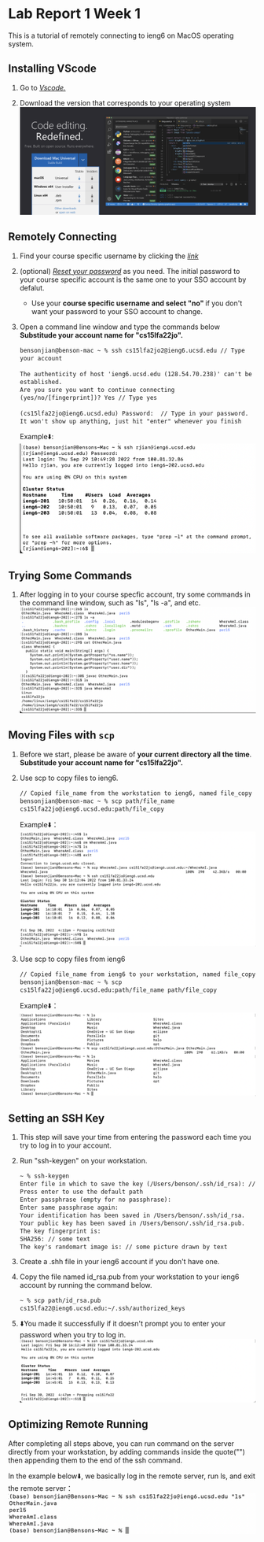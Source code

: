 # Lab Report 1 Week 1

This is a tutorial of remotely connecting to ieng6 on MacOS operating system.

## Installing VScode

1. Go to *[Vscode.](https://code.visualstudio.com/)*

2. Download the version that corresponds to your operating system ![VScode Download](Image/report2part1.1.png)

## Remotely Connecting

1. Find your course specific username by clicking the *[link](https://sdacs.ucsd.edu/~icc/index.php)*

2. (optional) *[Reset your password](https://sdacs.ucsd.edu/~icc/password.php)* as you need. The initial password to your course specific account is the same one to your SSO account by defalut.
    - Use your <strong>course specific username and select "no" </strong>if you don't want your password to your SSO account to change.

3. Open a command line window and type the commands below **Substitude your account name for "cs15lfa22jo".**
    ```
    bensonjian@benson-mac ~ % ssh cs15lfa2jo2@ieng6.ucsd.edu // Type your account
    
    The authenticity of host 'ieng6.ucsd.edu (128.54.70.238)' can't be established.
    Are you sure you want to continue connecting (yes/no/[fingerprint])? Yes // Type yes
    
    (cs15lfa22jo@ieng6.ucsd.edu) Password:  // Type in your password. It won't show up anything, just hit "enter" whenever you finish
    ```
    
    Example⬇️:
    ![Remotely connecting](Image/report2part2.1.png)


## Trying Some Commands

1. After logging in to your course specfic account, try some commands in the command line window, such as "ls", "ls -a", and etc.
![try some commands](Image/report2part3.1.png)

## Moving Files with ```scp```

1. Before we start, please be aware of **your current directory all the time**. **Substitude your account name for "cs15lfa22jo".**

1. Use scp to copy files to ieng6. 
    
    ```
    // Copied file_name from the workstation to ieng6, named file_copy
    bensonjian@benson-mac ~ % scp path/file_name cs15lfa22jo@ieng6.ucsd.edu:path/file_copy
    ```
    Example⬇️：
    ![Scp](Image/report2part4.1.png)

2. Use scp to copy files from ieng6
    
    ```
    // Copied file_name from ieng6 to your workstation, named file_copy
    bensonjian@benson-mac ~ % scp cs15lfa22jo@ieng6.ucsd.edu:path/file_name path/file_copy
    ```
    Example⬇️：
    ![Scp](Image/report2part4.2.png)

## Setting an SSH Key

1. This step will save your time from entering the password each time you try to log in to your account.

2. Run "ssh-keygen" on your workstation.
    ```
    ~ % ssh-keygen
    Enter file in which to save the key (/Users/benson/.ssh/id_rsa): // Press enter to use the default path
    Enter passphrase (empty for no passphrase): 
    Enter same passphrase again: 
    Your identification has been saved in /Users/benson/.ssh/id_rsa.
    Your public key has been saved in /Users/benson/.ssh/id_rsa.pub.
    The key fingerprint is:
    SHA256: // some text
    The key's randomart image is: // some picture drawn by text
    ```
3. Create a .shh file in your ieng6 account if you don't have one.

4. Copy the file named id_rsa.pub from your workstation to your ieng6 account by running the command below.
    ```
    ~ % scp path/id_rsa.pub cs15lfa22@ieng6.ucsd.edu:~/.ssh/authorized_keys
    ```
5. ⬇️You made it successfully if it doesn't prompt you to enter your password when you try to log in.
![SSH key](Image/report2part5.1.png)

## Optimizing Remote Running

 After completing all steps above, you can run command on the server directly from your workstation, by adding commands inside the quote("") then appending them to the end of the ssh command.

 In the example below⬇️, we basically log in the remote server, run ls, and exit the remote server：
 ![Remote Running](Image/report2part6.1.png)
 